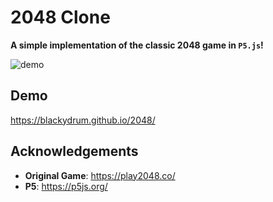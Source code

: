 # 2048 Clone

**A simple implementation of the classic 2048 game in `P5.js`!**

![demo](https://github.com/BlackyDrum/2048/assets/111639941/35f66b38-facd-4d8a-b3ef-6e920f264d2f)


## Demo
https://blackydrum.github.io/2048/

## Acknowledgements
- **Original Game**: https://play2048.co/
- **P5**: https://p5js.org/
